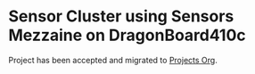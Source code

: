 # Sensor Cluster using Sensors Mezzaine on DragonBoard410c

Project has been accepted and migrated to [Projects Org](https://github.com/96boards-projects/sensor-cluster-using-mezzanine).
